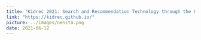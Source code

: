 ```yaml
---
title: "Kidrec 2021: Search and Recommendation Technology through the Lens of a Teacher will be co-located with IDC 2021"
link: "https://kidrec.github.io/"
picture: ../images/nenita.png
date: 2021-06-12
---
```

